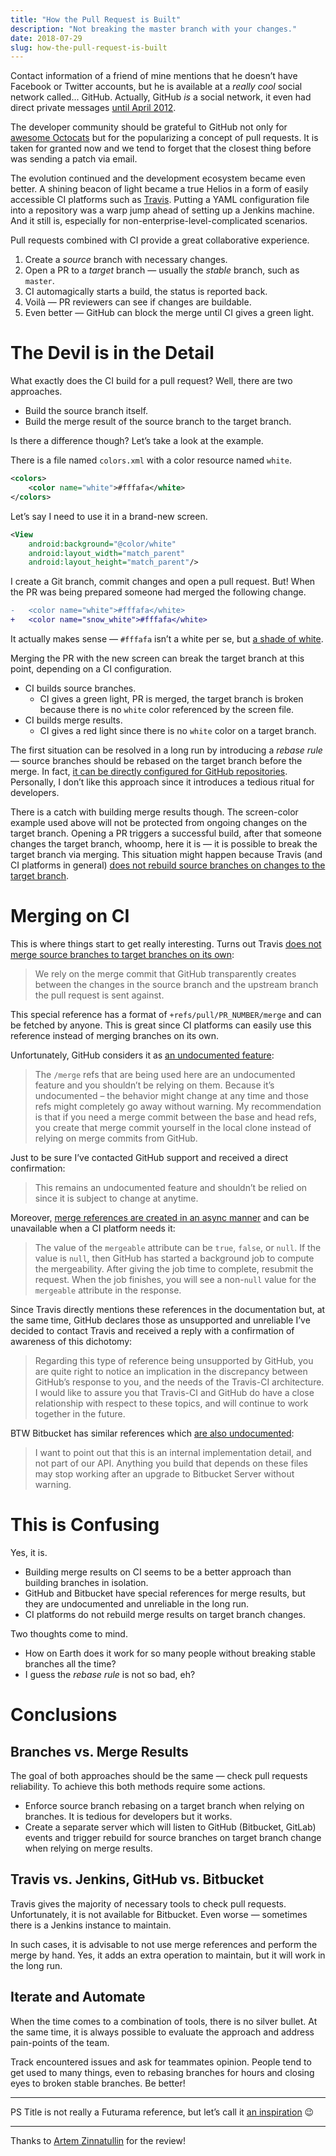 ```yaml
---
title: "How the Pull Request is Built"
description: "Not breaking the master branch with your changes."
date: 2018-07-29
slug: how-the-pull-request-is-built
---
```


Contact information of a friend of mine mentions that he doesn’t have Facebook or Twitter accounts,
but he is available at a _really cool_ social network called... GitHub.
Actually, GitHub _is_ a social network, it even had direct private messages
[until April 2012](https://blog.github.com/2012-04-03-spring-cleaning/#private-messaging).

The developer community should be grateful to GitHub not only for
[awesome Octocats](https://octodex.github.com/) but for the popularizing a concept
of pull requests. It is taken for granted now and we tend
to forget that the closest thing before was sending a patch via email.

The evolution continued and the development ecosystem became even better.
A shining beacon of light became a true Helios in a form of easily accessible CI platforms such as
[Travis](https://travis-ci.org/). Putting a YAML configuration file into a repository was
a warp jump ahead of setting up a Jenkins machine. And it still is,
especially for non-enterprise-level-complicated scenarios.

Pull requests combined with CI provide a great collaborative experience.

1. Create a _source_ branch with necessary changes.
1. Open a PR to a _target_ branch — usually the _stable_ branch, such as `master`.
1. CI automagically starts a build, the status is reported back.
1. Voilà — PR reviewers can see if changes are buildable.
1. Even better — GitHub can block the merge until CI gives a green light.

# The Devil is in the Detail

What exactly does the CI build for a pull request? Well, there are two approaches.

* Build the source branch itself.
* Build the merge result of the source branch to the target branch.

Is there a difference though? Let’s take a look at the example.

There is a file named `colors.xml` with a color resource named `white`.

```xml
<colors>
    <color name="white">#fffafa</white>
</colors>
```

Let’s say I need to use it in a brand-new screen.

```xml
<View
    android:background="@color/white"
    android:layout_width="match_parent"
    android:layout_height="match_parent"/>
```

I create a Git branch, commit changes and open a pull request. But! When the PR
was being prepared someone had merged the following change.

```diff
-   <color name="white">#fffafa</white>
+   <color name="snow_white">#fffafa</white>
```

It actually makes sense — `#fffafa` isn’t a white per se,
but [a shade of white](https://en.wikipedia.org/wiki/Shades_of_white#Snow).

Merging the PR with the new screen can break the target branch at this point,
depending on a CI configuration.

* CI builds source branches.
    * CI gives a green light, PR is merged,
      the target branch is broken because there is no `white` color referenced by the screen file.
* CI builds merge results.
    * CI gives a red light since there is no `white` color
      on a target branch.

The first situation can be resolved in a long run by introducing a _rebase rule_ —
source branches should be rebased on the target branch before the merge. In fact,
[it can be directly configured for GitHub repositories](https://help.github.com/articles/enabling-required-status-checks/).
Personally, I don’t like this approach since it introduces a tedious
ritual for developers.

There is a catch with building merge results though. The screen-color example used above
will not be protected from ongoing changes on the target branch. Opening a PR
triggers a successful build, after that someone changes the target branch,
whoomp, here it is — it is possible to break the target branch via merging.
This situation might happen because Travis (and CI platforms in general)
[does not rebuild source branches on changes to the target branch](https://github.com/travis-ci/travis-ci/issues/1620#issuecomment-28622720).

# Merging on CI

This is where things start to get really interesting. Turns out Travis
[does not merge source branches to target branches on its own](https://docs.travis-ci.com/user/pull-requests/#my-pull-request-isnt-being-built):

> We rely on the merge commit that GitHub transparently creates between the changes
> in the source branch and the upstream branch the pull request is sent against.

This special reference has a format of `+refs/pull/PR_NUMBER/merge`
and can be fetched by anyone. This is great since
CI platforms can easily use this reference instead of merging branches on its own.

Unfortunately, GitHub considers it as
[an undocumented feature](https://discourse.drone.io/t/github-claims-that-merge-refs-are-undocumented-feature/1100):

> The `/merge` refs that are being used here are an undocumented feature and
> you shouldn’t be relying on them. Because it’s undocumented –
> the behavior might change at any time and those refs might completely go away without warning.
> My recommendation is that if you need a merge commit between the base and head refs,
> you create that merge commit yourself in the local clone instead of relying on merge commits from GitHub.

Just to be sure I’ve contacted GitHub support and received a direct confirmation:

> This remains an undocumented feature and shouldn’t be relied on since it is subject to change at anytime.

Moreover, [merge references are created in an async manner](https://developer.github.com/v3/pulls/#get-a-single-pull-request)
and can be unavailable when a CI platform needs it:

> The value of the `mergeable` attribute can be `true`, `false`, or `null`.
> If the value is `null`, then GitHub has started a background job to compute the mergeability.
> After giving the job time to complete, resubmit the request. When the job finishes,
> you will see a non-`null` value for the `mergeable` attribute in the response.

Since Travis directly mentions these references in the documentation but, at the same time,
GitHub declares those as unsupported and unreliable I’ve decided to contact Travis and
received a reply with a confirmation of awareness of this dichotomy:

> Regarding this type of reference being unsupported by GitHub,
> you are quite right to notice an implication in the discrepancy between GitHub’s response to you,
> and the needs of the Travis-CI architecture. I would like to assure you
> that Travis-CI and GitHub do have a close relationship with respect to these topics,
> and will continue to work together in the future.

BTW Bitbucket has similar references which
[are also undocumented](https://community.atlassian.com/t5/Bitbucket-questions/Difference-of-refs-pull-requests-lt-ID-gt-merge-and-refs-pull/qaq-p/772142):

> I want to point out that this is an internal implementation detail,
> and not part of our API. Anything you build that depends on these files
> may stop working after an upgrade to Bitbucket Server without warning.

# This is Confusing

Yes, it is.

* Building merge results on CI seems to be a better approach
  than building branches in isolation.
* GitHub and Bitbucket have special references for merge results,
  but they are undocumented and unreliable in the long run.
* CI platforms do not rebuild merge results on target branch changes.

Two thoughts come to mind.

* How on Earth does it work for so many people without breaking stable branches all the time?
* I guess the _rebase rule_ is not so bad, eh?

# Conclusions

## Branches vs. Merge Results

The goal of both approaches should be the same — check pull requests
reliability. To achieve this both methods require some actions.

* Enforce source branch rebasing on a target branch when relying on branches.
  It is tedious for developers but it works.
* Create a separate server which will listen to GitHub (Bitbucket, GitLab) events
  and trigger rebuild for source branches on target branch change when relying
  on merge results.

## Travis vs. Jenkins, GitHub vs. Bitbucket

Travis gives the majority of necessary tools to check pull requests.
Unfortunately, it is not available for Bitbucket. Even worse —
sometimes there is a Jenkins instance to maintain.

In such cases, it is advisable to not use merge references and perform
the merge by hand. Yes, it adds an extra operation to maintain,
but it will work in the long run.

## Iterate and Automate

When the time comes to a combination of tools, there is no silver bullet.
At the same time, it is always possible to evaluate the approach and
address pain-points of the team.

Track encountered issues and ask for teammates opinion. People tend
to get used to many things, even to rebasing branches for hours and
closing eyes to broken stable branches. Be better!

---

PS Title is not really a Futurama reference, but
let’s call it [an inspiration](https://en.wikipedia.org/wiki/Where_the_Buggalo_Roam) :wink:

---

Thanks to [Artem Zinnatullin](https://twitter.com/artem_zin) for the review!
